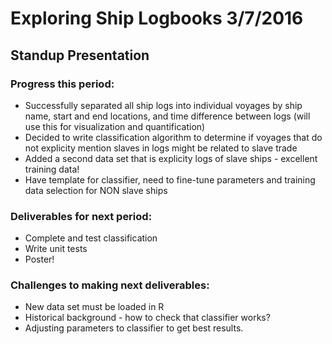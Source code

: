 # Exploring Ship Logbooks 3/7/2016
## Standup Presentation

### Progress this period:
- Successfully separated all ship logs into individual voyages by ship name, 
start and end locations, and time difference between logs (will use this for visualization and quantification)
- Decided to write classification algorithm to determine if voyages that do not explicity mention slaves in logs might be related to slave trade
- Added a second data set that is explicity logs of slave ships - excellent training data!
- Have template for classifier, need to fine-tune parameters and training data selection for NON slave ships

### Deliverables for next period:
- Complete and test classification
- Write unit tests
- Poster!

### Challenges to making next deliverables:
- New data set must be loaded in R
- Historical background - how to check that classifier works?
- Adjusting parameters to classifier to get best results.
